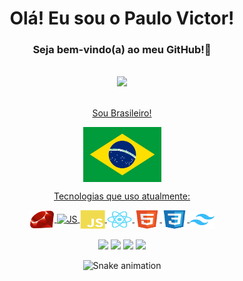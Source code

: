 <div align="center">
  <h1>Olá! Eu sou o Paulo Victor!</h1>
  <h3>Seja bem-vindo(a) ao meu GitHub!👋</h3>
  <br>
  <a href="https://github.com/paulovrn12">
  <img height="180em" src="https://github-readme-stats.vercel.app/api?username=paulovrn12&show_icons=true&theme=aura&include_all_commits=true&count_private=true"/>
  <!--<img height="180em" src="https://github-readme-stats.vercel.app/api/top-langs/?username=paulovrn12&layout=compact&langs_count=7&theme=aura"/>-->
</div>

<div align="center" style="display: inline_block"><br>
  <p>Sou Brasileiro!</p>
  <img align="center" alt="Brazil-Flag" height="87.5" width="125" src="https://github.com/hampusborgos/country-flags/blob/main/png250px/br.png">
  <p>
  <p>Tecnologias que uso atualmente:</p>
  
  <img align="center" alt="JS" height="30" width="40" src="https://raw.githubusercontent.com/devicons/devicon/master/icons/ruby/ruby-original.svg">
  <img align="center" alt="JS" height="30" width="40" src="https://cdn3.iconfinder.com/data/icons/popular-services-brands-vol-2/512/ruby-on-rails-512.png">
  <img align="center" alt="JS" height="30" width="40" src="https://raw.githubusercontent.com/devicons/devicon/master/icons/javascript/javascript-plain.svg">
  <img align="center" alt="JS" height="30" width="40" src="https://raw.githubusercontent.com/devicons/devicon/1119b9f84c0290e0f0b38982099a2bd027a48bf1/icons/react/react-original.svg">
  <img align="center" alt="HTML" height="30" width="40" src="https://raw.githubusercontent.com/devicons/devicon/master/icons/html5/html5-original.svg">
  <img align="center" alt="CSS" height="30" width="40" src="https://raw.githubusercontent.com/devicons/devicon/master/icons/css3/css3-original.svg">
  <img align="center" alt="TS" height="30" width="40" src="https://raw.githubusercontent.com/devicons/devicon/1119b9f84c0290e0f0b38982099a2bd027a48bf1/icons/tailwindcss/tailwindcss-plain.svg">
</div>

<div align="center" style="display: inline_block"><br>
  <a href="https://api.whatsapp.com/send?phone=5562991448519&text=Ol%C3%A1%2C%20vim%20atrav%C3%A9s%20do%20seu%20GitHub" target="_blank"><img src="https://img.shields.io/badge/WhatsApp-25D366?style=for-the-badge&logo=whatsapp&logoColor=white" target="_blank"></a>
  <a href="https://www.instagram.com/paulovictor_rn" target="_blank"><img src="https://img.shields.io/badge/-Instagram-%23E4405F?style=for-the-badge&logo=instagram&logoColor=white" target="_blank"></a>
  <a href="mailto:paulovrn12@gmail.com"><img src="https://img.shields.io/badge/-Gmail-%23333?style=for-the-badge&logo=gmail&logoColor=white" target="_blank"></a>
  <a href="https://www.linkedin.com/in/paulo-victor-ribeiro-naves-7531bb1b8" target="_blank"><img src="https://img.shields.io/badge/-LinkedIn-%230077B5?style=for-the-badge&logo=linkedin&logoColor=white" target="_blank"></a> 
 
  ![Snake animation](https://github.com/paulovrn12/paulovrn12/blob/output/github-contribution-grid-snake.svg)
</div>
